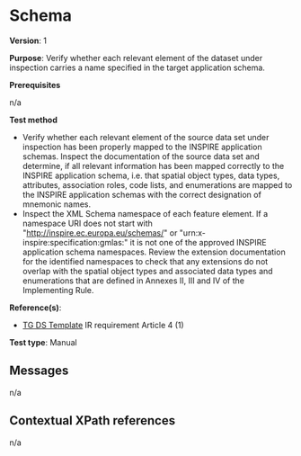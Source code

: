 # Schema

**Version**: 1

**Purpose**: Verify whether each relevant element of the dataset under inspection carries a name specified in the target application schema.

**Prerequisites**

n/a

**Test method**

* Verify whether each relevant element of the source data set under inspection has been properly mapped to the INSPIRE application schemas. Inspect the documentation of the source data set and determine, if all relevant information has been mapped correctly to the INSPIRE application schema, i.e. that spatial object types, data types, attributes, association roles, code lists, and enumerations are mapped to the INSPIRE application schemas with the correct designation of mnemonic names.
* Inspect the XML Schema namespace of each feature element. If a namespace URI does not start with "http://inspire.ec.europa.eu/schemas/" or "urn:x-inspire:specification:gmlas:" it is not one of the approved INSPIRE application schema namespaces. Review the extension documentation for the identified namespaces to check that any extensions do not overlap with the spatial object types and associated data types and enumerations that are defined in Annexes II, III and IV of the Implementing Rule.

**Reference(s)**: 

* [TG DS Template](http://inspire.ec.europa.eu/id/ats/data/3.0rc3/schemas/README#ref_TG_DS_tmpl) IR requirement Article 4 (1)

**Test type**: Manual

## Messages

n/a

## Contextual XPath references

n/a
